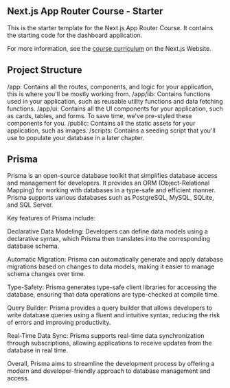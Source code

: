 ## Next.js App Router Course - Starter

This is the starter template for the Next.js App Router Course. It contains the starting code for the dashboard application.

For more information, see the [course curriculum](https://nextjs.org/learn) on the Next.js Website.

## Project Structure

/app: Contains all the routes, components, and logic for your application, this is where you'll be mostly working from.
/app/lib: Contains functions used in your application, such as reusable utility functions and data fetching functions.
/app/ui: Contains all the UI components for your application, such as cards, tables, and forms. To save time, we've pre-styled these components for you.
/public: Contains all the static assets for your application, such as images.
/scripts: Contains a seeding script that you'll use to populate your database in a later chapter.

## Prisma

Prisma is an open-source database toolkit that simplifies database access and management for developers. It provides an ORM (Object-Relational Mapping) for working with databases in a type-safe and efficient manner. Prisma supports various databases such as PostgreSQL, MySQL, SQLite, and SQL Server.

Key features of Prisma include:

Declarative Data Modeling: Developers can define data models using a declarative syntax, which Prisma then translates into the corresponding database schema.

Automatic Migration: Prisma can automatically generate and apply database migrations based on changes to data models, making it easier to manage schema changes over time.

Type-Safety: Prisma generates type-safe client libraries for accessing the database, ensuring that data operations are type-checked at compile time.

Query Builder: Prisma provides a query builder that allows developers to write database queries using a fluent and intuitive syntax, reducing the risk of errors and improving productivity.

Real-Time Data Sync: Prisma supports real-time data synchronization through subscriptions, allowing applications to receive updates from the database in real time.

Overall, Prisma aims to streamline the development process by offering a modern and developer-friendly approach to database management and access.